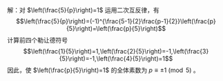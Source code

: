 解：对 $\left(\frac{5}{p}\right)=1$ 运用二次互反律，有
$$\left(\frac{5}{p}\right)=(-1)^{\frac{5-1}{2}\frac{p-1}{2}}\left(\frac{p}{5}\right)=\left(\frac{p}{5}\right)$$
计算前四个勒让德符号
$$\left(\frac{1}{5}\right)=1,\left(\frac{2}{5}\right)=-1,\left(\frac{3}{5}\right)=-1,\left(\frac{4}{5}\right)=1$$
因此，使 $\left(\frac{p}{5}\right)=1$ 的全体素数为 $p\equiv \pm 1\pmod 5$ 。